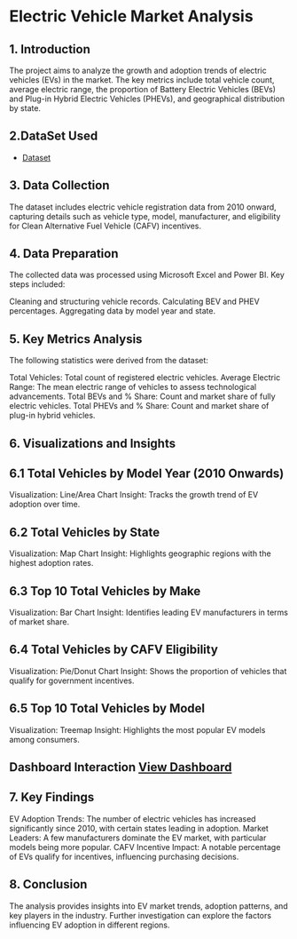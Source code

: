 # Electric Vehicle Market Analysis
## 1. Introduction
The project aims to analyze the growth and adoption trends of electric vehicles (EVs) in the market. The key metrics include total vehicle count, average electric range, the proportion of Battery Electric Vehicles (BEVs) and Plug-in Hybrid Electric Vehicles (PHEVs), and geographical distribution by state.
## 2.DataSet Used
- <a href="https://github.com/PrudviMadhala/Electric-Vehicle-Analysis/blob/main/Electric_Vehicle_Population_Data.zip">Dataset</a>
## 3. Data Collection
The dataset includes electric vehicle registration data from 2010 onward, capturing details such as vehicle type, model, manufacturer, and eligibility for Clean Alternative Fuel Vehicle (CAFV) incentives.
## 4. Data Preparation
The collected data was processed using Microsoft Excel and Power BI. Key steps included:

Cleaning and structuring vehicle records.
Calculating BEV and PHEV percentages.
Aggregating data by model year and state.
## 5. Key Metrics Analysis
The following statistics were derived from the dataset:

Total Vehicles: Total count of registered electric vehicles.
Average Electric Range: The mean electric range of vehicles to assess technological advancements.
Total BEVs and % Share: Count and market share of fully electric vehicles.
Total PHEVs and % Share: Count and market share of plug-in hybrid vehicles.
## 6. Visualizations and Insights
## 6.1 Total Vehicles by Model Year (2010 Onwards)
Visualization: Line/Area Chart
Insight: Tracks the growth trend of EV adoption over time.
## 6.2 Total Vehicles by State
Visualization: Map Chart
Insight: Highlights geographic regions with the highest adoption rates.
## 6.3 Top 10 Total Vehicles by Make
Visualization: Bar Chart
Insight: Identifies leading EV manufacturers in terms of market share.
## 6.4 Total Vehicles by CAFV Eligibility
Visualization: Pie/Donut Chart
Insight: Shows the proportion of vehicles that qualify for government incentives.
## 6.5 Top 10 Total Vehicles by Model
Visualization: Treemap
Insight: Highlights the most popular EV models among consumers.
## Dashboard Interaction <a href="https://github.com/PrudviMadhala/Electric-Vehicle-Analysis/blob/main/Electric%20Vehicle%20analysis.png">View Dashboard</a>
## 7. Key Findings
EV Adoption Trends: The number of electric vehicles has increased significantly since 2010, with certain states leading in adoption.
Market Leaders: A few manufacturers dominate the EV market, with particular models being more popular.
CAFV Incentive Impact: A notable percentage of EVs qualify for incentives, influencing purchasing decisions.
## 8. Conclusion

The analysis provides insights into EV market trends, adoption patterns, and key players in the industry. Further investigation can explore the factors influencing EV adoption in different regions.
